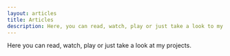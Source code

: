 ```yaml
---
layout: articles
title: Articles
description: Here, you can read, watch, play or just take a look to my projects.
---
```


<p>Here you can read, watch, play or just take a look at my projects.</p>

